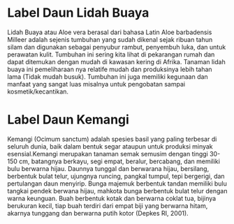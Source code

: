 # Label Daun Lidah Buaya
Lidah Buaya atau Aloe vera berasal dari bahasa Latin Aloe barbadensis Milleer adalah sejenis tumbuhan yang sudah dikenal sejak ribuan tahun silam dan digunakan sebagai penyubur rambut, penyembuh luka, dan untuk perawatan kulit. Tumbuhan ini sering kita lihat di pekarangan rumah dan dapat ditemukan dengan mudah di kawasan kering di Afrika.
Tanaman lidah buaya ini pemeliharaan nya relatife mudah dan produksinya lebih tahan lama (Tidak mudah busuk). Tumbuhan ini juga memiliki kegunaan dan manfaat yang sangat luas misalnya untuk pengobatan sampai kosmetik/kecantikan. 
# Label Daun Kemangi
Kemangi (Ocimum sanctum) adalah spesies basil yang paling terbesar di seluruh dunia, baik dalam bentuk segar ataupun untuk produksi minyak esensial.Kemangi merupakan tanaman semak semusim dengan tinggi 30-150 cm, batangnya  berkayu, segi empat, beralur, bercabang, dan memiliki bulu berwarna hijau. Daunnya tunggal dan berwarana hijau, bersilang, berbentuk bulat telur, ujungnya runcing, pangkal tumpul, tepi bergerigi, dan pertulangan daun menyirip. Bunga majemuk berbentuk tandan memiliki bulu tangkai pendek berwana hijau, mahkota bunga berbentuk bulat telur dengan warna keunguan. Buah berbentuk kotak dan berwarna coklat tua, bijinya berukuran kecil, tiap buah terdiri dari empat biji yang berwarna hitam, akarnya tunggang dan berwarna putih kotor (Depkes RI, 2001).
